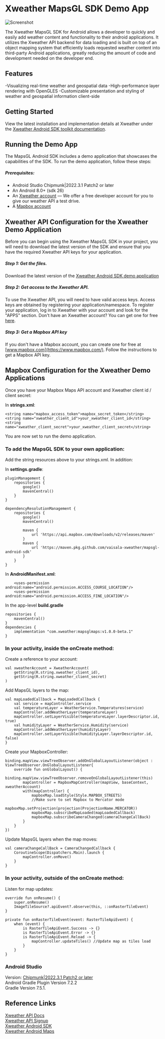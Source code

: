 
Xweather MapsGL SDK Demo App
================

![Screenshot](/images/screenshot.png)

The Xweather MapsGL SDK for Android allows a developer to quickly and easily add weather content and functionality to their android applications. It utilizes the Xweather API backend for data loading and is built on top of an object mapping system that efficiently loads requested weather content into third-party Android applications, greatly reducing the amount of code and development needed on the developer end.

## Features
-Visualizing real-time weather and geospatial data
-High-performance layer rendering with OpenGLES
-Customizable presentation and styling of weather and geospatial information client-side

## Getting Started

View the latest installation and implementation details at Xweather under the [Xweather Android SDK toolkit documentation](https://www.xweather.com/docs/android-sdk/getting-started/).


## Running the Demo App
The MapsGL Android SDK includes a demo application that showcases the capabilities of the SDK. To run the demo application, follow these steps:

##### Prerequisites:
- Android Studio Chipmunk|2022.3.1 Patch2 or later
- An Android 8.0+ (sdk 26)
- An [Xweather account](https://signup.xweather.com/) — We offer a free developer account for you to give our weather API a test drive.
- A [Mapbox account](https://www.mapbox.com/)

## Xweather API Configuration for the Xweather Demo Application
Before you can begin using the Xweather MapsGL SDK in your project, you will need to download the latest version of the SDK and ensure that you have the required Xweather API keys for your application.

##### Step 1: Get the files.
Download the latest version of the [Xweather Android SDK demo application](https://github.com/vaisala-xweather/mapsgl-android-sdk)

##### Step 2: Get access to the Xweather API.
To use the Xweather API, you will need to have valid access keys. Access keys are obtained by registering your application/namespace. To register your application, log in to Xweather with your account and look for the "APPS" section. Don't have an Xweather account? You can get one for free [here](https://signup.xweather.com/).

##### Step 3: Get a Mapbox API key
If you don't have a Mapbox account, you can create one for free at [www.mapbox.com](https://www.mapbox.com/). Follow the instructions to get a Mapbox API key.

## Mapbox Configuration for the Xweather Demo Applications

Once you have your Mapbox Maps API account and Xweather client id / client secret:

In **strings.xml**:

    <string name="mapbox_access_token">mapbox_secret_token</string>
	<string name="xweather_client_id">your_xweather_client_id</string>    
	<string name="xweather_client_secret">your_xweather_client_secret</string>

You are now set to run the demo application.

### To add the MapsGL SDK to your own application:

Add the string resources above to your strings.xml. In addition:

In **settings.gradle**:

    pluginManagement {
        repositories {
            google()
            mavenCentral()
        }
    }

    dependencyResolutionManagement {
        repositories {
            google()
            mavenCentral()

            maven {
                url 'https://api.mapbox.com/downloads/v2/releases/maven'
            }
            maven {
                url 'https://maven.pkg.github.com/vaisala-xweather/mapsgl-android-sdk'
            }
        }
    }


In **AndroidManifest.xml**:

        <uses-permission android:name="android.permission.ACCESS_COURSE_LOCATION"/>
        <uses-permission android:name="android.permission.ACCESS_FINE_LOCATION"/>


In the app-level **build.gradle**

    repositories {
        mavenCentral()
    }
    dependencies {
	    implementation "com.xweather:mapsglmaps:v1.0.0-beta.1"
    }




### In your activity, inside the onCreate method:

Create a reference to your account:

	val xweatherAccount = XweatherAccount(
		getString(R.string.xweather_client_id),
        getString(R.string.xweather_client_secret)
    )


Add MapsGL layers to the map:

	val mapLoadedCallback = MapLoadedCallback {
		val service = mapController.service
		val temperatureLayer = WeatherService.Temperatures(service)
		mapController.addWeatherLayer(temperatureLayer)
		mapController.setLayerVisible(temperatureLayer.layerDescriptor.id, true)
		val humidityLayer = WeatherService.Humidity(service)
		mapController.addWeatherLayer(humidityLayer)
		mapController.setLayerVisible(humidityLayer.layerDescriptor.id, false)
    }	


Create your MapboxController:

	binding.mapView.viewTreeObserver.addOnGlobalLayoutListener(object : ViewTreeObserver.OnGlobalLayoutListener{
		override fun onGlobalLayout() {
			binding.mapView.viewTreeObserver.removeOnGlobalLayoutListener(this)
			mapController = MapboxMapController(mapView, baseContext, xweatherAccount)
            with(mapController) {
				mapboxMap.loadStyle(Style.MAPBOX_STREETS)
				//Make sure to set Mapbox to Mercator mode
                mapboxMap.setProjection(projection(ProjectionName.MERCATOR)) 
                mapboxMap.subscribeMapLoaded(mapLoadedCallback)
                mapboxMap.subscribeCameraChanged(cameraChangeCallBack)
            }
		}
	})


Update MapsGL layers when the map moves:

    val cameraChangeCallBack = CameraChangedCallback {
		CoroutineScope(Dispatchers.Main).launch {
			mapController.onMove()
		}
	}


### In your activity, outside of the onCreate method:
Listen for map updates:

	override fun onResume() {
        super.onResume()
        ImageTileSource?.apiEvent?.observe(this, ::onRasterTileEvent)
    }
	
	private fun onRasterTileEvent(event: RasterTileApiEvent) {
        when (event) {
            is RasterTileApiEvent.Success -> {}
            is RasterTileApiEvent.Error -> {}
            is RasterTileApiEvent.Reload -> {
                mapController.updateTiles() //Update map as tiles load
            }
        }
    }



### Android Studio
Version: [Chipmunk|2022.3.1 Patch2 or later](https://androidstudio.googleblog.com/2023/09/android-studio-giraffe-patch-2-is-now.html) \
Android Gradle Plugin Version 7.2.2 \
Gradle Version 7.5.1.

## Reference Links

[Xweather API Docs](http://www.xweather.com/support/docs/api/) \
[Xweather API Signup](https://signup.xweather.com/) \
[Xweather Android SDK](http://www.aerisweather.com/support/docs/toolkits/aeris-android-sdk/) \
[Xweather Android Maps](https://www.xweather.com/docs/android-sdk/getting-started/weather-maps) 



